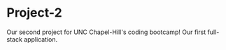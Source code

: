 # Project-2
Our second project for UNC Chapel-Hill's coding bootcamp! Our first full-stack application.
